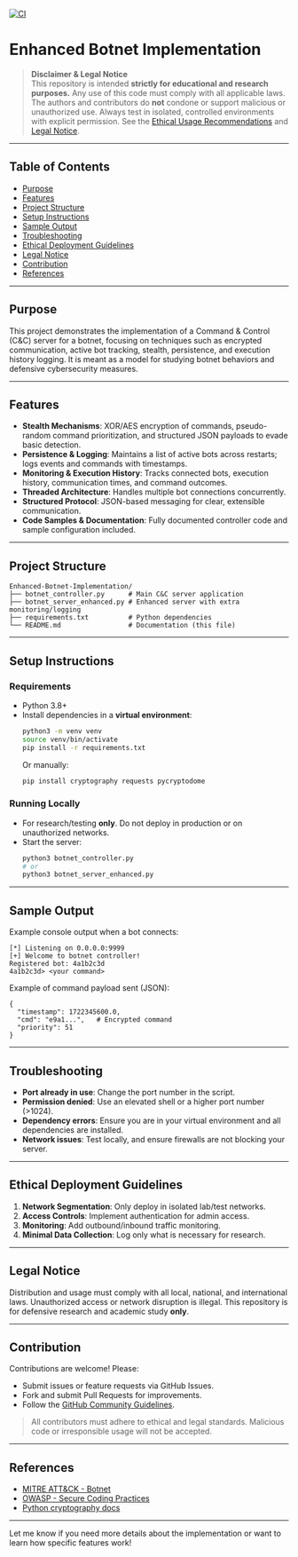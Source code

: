 [![CI](https://github.com/GizzZmo/Enhanced-Botnet-Implementation/actions/workflows/ci.yml/badge.svg)](https://github.com/GizzZmo/Enhanced-Botnet-Implementation/actions/workflows/ci.yml)
# Enhanced Botnet Implementation

> **Disclaimer & Legal Notice**  
> This repository is intended **strictly for educational and research purposes.** Any use of this code must comply with all applicable laws. The authors and contributors do **not** condone or support malicious or unauthorized use. Always test in isolated, controlled environments with explicit permission. See the [Ethical Usage Recommendations](#ethical-usage-recommendations) and [Legal Notice](#legal-notice).

---

## Table of Contents
- [Purpose](#purpose)
- [Features](#features)
- [Project Structure](#project-structure)
- [Setup Instructions](#setup-instructions)
- [Sample Output](#sample-output)
- [Troubleshooting](#troubleshooting)
- [Ethical Deployment Guidelines](#ethical-deployment-guidelines)
- [Legal Notice](#legal-notice)
- [Contribution](#contribution)
- [References](#references)

---

## Purpose
This project demonstrates the implementation of a Command & Control (C&C) server for a botnet, focusing on techniques such as encrypted communication, active bot tracking, stealth, persistence, and execution history logging. It is meant as a model for studying botnet behaviors and defensive cybersecurity measures.

---

## Features
- **Stealth Mechanisms**: XOR/AES encryption of commands, pseudo-random command prioritization, and structured JSON payloads to evade basic detection.
- **Persistence & Logging**: Maintains a list of active bots across restarts; logs events and commands with timestamps.
- **Monitoring & Execution History**: Tracks connected bots, execution history, communication times, and command outcomes.
- **Threaded Architecture**: Handles multiple bot connections concurrently.
- **Structured Protocol**: JSON-based messaging for clear, extensible communication.
- **Code Samples & Documentation**: Fully documented controller code and sample configuration included.

---

## Project Structure
```
Enhanced-Botnet-Implementation/
├── botnet_controller.py      # Main C&C server application
├── botnet_server_enhanced.py # Enhanced server with extra monitoring/logging
├── requirements.txt          # Python dependencies
└── README.md                 # Documentation (this file)
```

---

## Setup Instructions

### Requirements
- Python 3.8+
- Install dependencies in a **virtual environment**:
  ```bash
  python3 -m venv venv
  source venv/bin/activate
  pip install -r requirements.txt
  ```
  Or manually:
  ```bash
  pip install cryptography requests pycryptodome
  ```

### Running Locally
- For research/testing **only**. Do not deploy in production or on unauthorized networks.
- Start the server:
  ```bash
  python3 botnet_controller.py
  # or
  python3 botnet_server_enhanced.py
  ```

---

## Sample Output

Example console output when a bot connects:
```
[*] Listening on 0.0.0.0:9999
[+] Welcome to botnet controller!
Registered bot: 4a1b2c3d
4a1b2c3d> <your command>
```

Example of command payload sent (JSON):
```
{
  "timestamp": 1722345600.0,
  "cmd": "e9a1...",   # Encrypted command
  "priority": 51
}
```

---

## Troubleshooting
- **Port already in use**: Change the port number in the script.
- **Permission denied**: Use an elevated shell or a higher port number (>1024).
- **Dependency errors**: Ensure you are in your virtual environment and all dependencies are installed.
- **Network issues**: Test locally, and ensure firewalls are not blocking your server.

---

## Ethical Deployment Guidelines
1. **Network Segmentation**: Only deploy in isolated lab/test networks.
2. **Access Controls**: Implement authentication for admin access.
3. **Monitoring**: Add outbound/inbound traffic monitoring.
4. **Minimal Data Collection**: Log only what is necessary for research.

---

## Legal Notice
Distribution and usage must comply with all local, national, and international laws. Unauthorized access or network disruption is illegal. This repository is for defensive research and academic study **only**.

---

## Contribution
Contributions are welcome! Please:
- Submit issues or feature requests via GitHub Issues.
- Fork and submit Pull Requests for improvements.
- Follow the [GitHub Community Guidelines](https://docs.github.com/en/site-policy/github-terms/github-community-guidelines).

> All contributors must adhere to ethical and legal standards. Malicious code or irresponsible usage will not be accepted.

---

## References
- [MITRE ATT&CK - Botnet](https://attack.mitre.org/techniques/T1583/001/)
- [OWASP - Secure Coding Practices](https://owasp.org/www-project-secure-coding-practices-quick-reference-guide/)
- [Python cryptography docs](https://cryptography.io/)

---

Let me know if you need more details about the implementation or want to learn how specific features work!

